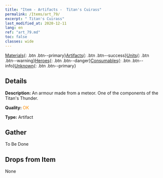 ```yaml
---
title: "Item - Artifacts -  Titan's Cuirass"
permalink: /Items/art_79/
excerpt: " Titan's Cuirass"
last_modified_at: 2020-12-11
lang: en
ref: "art_79.md"
toc: false
classes: wide
---
```

 [Materials](/Items/){: .btn .btn--primary}[Artifacts](/Items/Artifacts/){: .btn .btn--success}[Units](/Items/Units/){: .btn .btn--warning}[Heroes](/Items/Heroes/){: .btn .btn--danger}[Consumables](/Items/Consumables/){: .btn .btn--info}[Unknown](/Items/Unknown/){: .btn .btn--primary}

## Details
 **Description:** An armour made from a meteor. One of the components of the Titan's Thunder.

 **Quality:** <span style="color: #FF8C00">OK</span>

 **Type:** Artifact

## Gather

  To Be Done

## Drops from Item

  None

